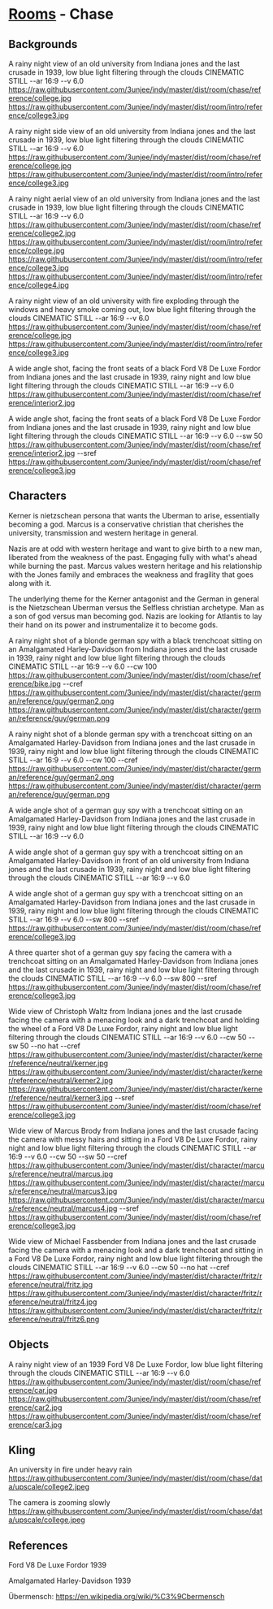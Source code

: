 # [Rooms](../room.md) - Chase

## Backgrounds

A rainy night view of an old university from Indiana jones and the last crusade in 1939, low blue light filtering through the clouds CINEMATIC STILL --ar 16:9 --v 6.0
https://raw.githubusercontent.com/3unjee/indy/master/dist/room/chase/reference/college.jpg
https://raw.githubusercontent.com/3unjee/indy/master/dist/room/intro/reference/college3.jpg 

A rainy night side view of an old university from Indiana jones and the last crusade in 1939, low blue light filtering through the clouds CINEMATIC STILL --ar 16:9 --v 6.0
https://raw.githubusercontent.com/3unjee/indy/master/dist/room/chase/reference/college.jpg
https://raw.githubusercontent.com/3unjee/indy/master/dist/room/intro/reference/college3.jpg 

A rainy night aerial view of an old university from Indiana jones and the last crusade in 1939, low blue light filtering through the clouds CINEMATIC STILL --ar 16:9 --v 6.0
https://raw.githubusercontent.com/3unjee/indy/master/dist/room/chase/reference/college2.jpg
https://raw.githubusercontent.com/3unjee/indy/master/dist/room/intro/reference/college.jpg  https://raw.githubusercontent.com/3unjee/indy/master/dist/room/intro/reference/college3.jpg https://raw.githubusercontent.com/3unjee/indy/master/dist/room/intro/reference/college4.jpg

A rainy night view of an old university with fire exploding through the windows and heavy smoke coming out, low blue light filtering through the clouds CINEMATIC STILL --ar 16:9 --v 6.0
https://raw.githubusercontent.com/3unjee/indy/master/dist/room/chase/reference/college.jpg
https://raw.githubusercontent.com/3unjee/indy/master/dist/room/intro/reference/college3.jpg

A wide angle shot, facing the front seats of a black Ford V8 De Luxe Fordor from Indiana jones and the last crusade in 1939, rainy night and low blue light filtering through the clouds CINEMATIC STILL --ar 16:9 --v 6.0
https://raw.githubusercontent.com/3unjee/indy/master/dist/room/chase/reference/interior2.jpg

A wide angle shot, facing the front seats of a black Ford V8 De Luxe Fordor from Indiana jones and the last crusade in 1939, rainy night and low blue light filtering through the clouds CINEMATIC STILL --ar 16:9 --v 6.0 --sw 50
https://raw.githubusercontent.com/3unjee/indy/master/dist/room/chase/reference/interior2.jpg
--sref https://raw.githubusercontent.com/3unjee/indy/master/dist/room/chase/reference/college3.jpg

## Characters

Kerner is nietzschean persona that wants the Uberman to arise, essentially becoming a god.
Marcus is a conservative christian that cherishes the university, transmission and western heritage in general.

Nazis are at odd with western heritage and want to give birth to a new man, liberated from the weakness of the past. Engaging fully with what's ahead while burning the past.
Marcus values western heritage and his relationship with the Jones family and embraces the weakness and fragility that goes along with it.

The underlying theme for the Kerner antagonist and the German in general is the Nietzschean Uberman versus the Selfless christian archetype. Man as a son of god versus man becoming god. Nazis are looking for Atlantis to lay their hand on its power and instrumentalize it to become gods.

A rainy night shot of a blonde german spy with a black trenchcoat sitting on an Amalgamated Harley-Davidson from Indiana jones and the last crusade in 1939, rainy night and low blue light filtering through the clouds CINEMATIC STILL --ar 16:9 --v 6.0 --cw 100
https://raw.githubusercontent.com/3unjee/indy/master/dist/room/chase/reference/bike.jpg
--cref https://raw.githubusercontent.com/3unjee/indy/master/dist/character/german/reference/guy/german2.png
https://raw.githubusercontent.com/3unjee/indy/master/dist/character/german/reference/guy/german.png

A rainy night shot of a blonde german spy with a trenchcoat sitting on an Amalgamated Harley-Davidson from Indiana jones and the last crusade in 1939, rainy night and low blue light filtering through the clouds CINEMATIC STILL --ar 16:9 --v 6.0 --cw 100
--cref https://raw.githubusercontent.com/3unjee/indy/master/dist/character/german/reference/guy/german2.png
https://raw.githubusercontent.com/3unjee/indy/master/dist/character/german/reference/guy/german.png

A wide angle shot of a german guy spy with a trenchcoat sitting on an Amalgamated Harley-Davidson from Indiana jones and the last crusade in 1939, rainy night and low blue light filtering through the clouds CINEMATIC STILL --ar 16:9 --v 6.0

A wide angle shot of a german guy spy with a trenchcoat sitting on an Amalgamated Harley-Davidson in front of an old university from Indiana jones and the last crusade in 1939, rainy night and low blue light filtering through the clouds CINEMATIC STILL --ar 16:9 --v 6.0

A wide angle shot of a german guy spy with a trenchcoat sitting on an Amalgamated Harley-Davidson from Indiana jones and the last crusade in 1939, rainy night and low blue light filtering through the clouds CINEMATIC STILL --ar 16:9 --v 6.0 --sw 800
--sref https://raw.githubusercontent.com/3unjee/indy/master/dist/room/chase/reference/college3.jpg

A three quarter shot of a german guy spy facing the camera with a trenchcoat sitting on an Amalgamated Harley-Davidson from Indiana jones and the last crusade in 1939, rainy night and low blue light filtering through the clouds CINEMATIC STILL --ar 16:9 --v 6.0 --sw 800
--sref https://raw.githubusercontent.com/3unjee/indy/master/dist/room/chase/reference/college3.jpg

Wide view of Christoph Waltz from Indiana jones and the last crusade facing the camera with a menacing look and a dark trenchcoat and holding the wheel of a Ford V8 De Luxe Fordor, rainy night and low blue light filtering through the clouds CINEMATIC STILL --ar 16:9 --v 6.0 --cw 50 --sw 50 --no hat
--cref https://raw.githubusercontent.com/3unjee/indy/master/dist/character/kerner/reference/neutral/kerner.jpg
https://raw.githubusercontent.com/3unjee/indy/master/dist/character/kerner/reference/neutral/kerner2.jpg
https://raw.githubusercontent.com/3unjee/indy/master/dist/character/kerner/reference/neutral/kerner3.jpg
--sref https://raw.githubusercontent.com/3unjee/indy/master/dist/room/chase/reference/college3.jpg

Wide view of Marcus Brody from Indiana jones and the last crusade facing the camera with messy hairs and sitting in a Ford V8 De Luxe Fordor, rainy night and low blue light filtering through the clouds CINEMATIC STILL --ar 16:9 --v 6.0 --cw 50 --sw 50
--cref https://raw.githubusercontent.com/3unjee/indy/master/dist/character/marcus/reference/neutral/marcus.jpg
https://raw.githubusercontent.com/3unjee/indy/master/dist/character/marcus/reference/neutral/marcus3.jpg
https://raw.githubusercontent.com/3unjee/indy/master/dist/character/marcus/reference/neutral/marcus4.jpg
--sref https://raw.githubusercontent.com/3unjee/indy/master/dist/room/chase/reference/college3.jpg

Wide view of Michael Fassbender from Indiana jones and the last crusade facing the camera with a menacing look and a dark trenchcoat and sitting in a Ford V8 De Luxe Fordor, rainy night and low blue light filtering through the clouds CINEMATIC STILL --ar 16:9 --v 6.0 --cw 50 --no hat
--cref https://raw.githubusercontent.com/3unjee/indy/master/dist/character/fritz/reference/neutral/fritz.jpg
https://raw.githubusercontent.com/3unjee/indy/master/dist/character/fritz/reference/neutral/fritz4.jpg
https://raw.githubusercontent.com/3unjee/indy/master/dist/character/fritz/reference/neutral/fritz6.png

## Objects

A rainy night view of an 1939 Ford V8 De Luxe Fordor, low blue light filtering through the clouds CINEMATIC STILL --ar 16:9 --v 6.0
https://raw.githubusercontent.com/3unjee/indy/master/dist/room/chase/reference/car.jpg
https://raw.githubusercontent.com/3unjee/indy/master/dist/room/chase/reference/car2.jpg
https://raw.githubusercontent.com/3unjee/indy/master/dist/room/chase/reference/car3.jpg

## Kling

An university in fire under heavy rain
https://raw.githubusercontent.com/3unjee/indy/master/dist/room/chase/data/upscale/college2.jpeg

The camera is zooming slowly
https://raw.githubusercontent.com/3unjee/indy/master/dist/room/chase/data/upscale/college.jpeg

## References

Ford V8 De Luxe Fordor 1939

Amalgamated Harley-Davidson 1939

Übermensch: https://en.wikipedia.org/wiki/%C3%9Cbermensch
